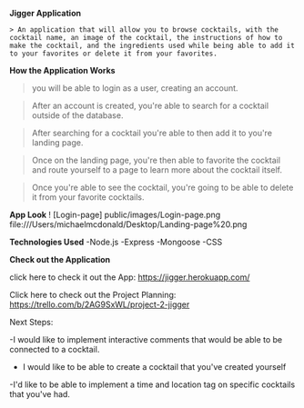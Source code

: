 **Jigger Application**

    > An application that will allow you to browse cocktails, with the cocktail name, an image of the cocktail, the instructions of how to make the cocktail, and the ingredients used while being able to add it to your favorites or delete it from your favorites. 

**How the Application Works**

> you will be able to login as a user, creating an account. 

>After an account is created, you're able to search for a cocktail outside of the database. 

>After searching for a cocktail you're able to then add it to you're landing page. 

>Once on the landing page, you're then able to favorite the cocktail and route yourself to a page to learn more about the cocktail itself. 

>Once you're able to see the cocktail, you're going to be able to delete it from your favorite cocktails. 

**App Look** 
! [Login-page] public/images/Login-page.png
file:///Users/michaelmcdonald/Desktop/Landing-page%20.png


**Technologies Used**
    -Node.js 
    -Express
    -Mongoose
    -CSS
    
**Check out the Application**

click here to check it out the App: https://jigger.herokuapp.com/

Click here to check out the Project Planning: https://trello.com/b/2AG9SxWL/project-2-jigger

Next Steps: 

 -I would like to implement interactive comments that would be able to be connected to a cocktail. 

 - I would like to be able to create a cocktail that you've created yourself 

 -I'd like to be able to implement a time and location tag on specific cocktails that you've had. 


